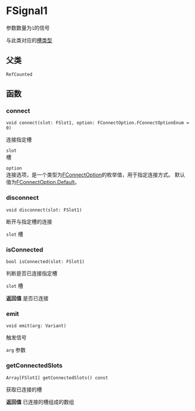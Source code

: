 # FSignal1
参数数量为`1`的信号

与此类对应的[槽类型](FSlot1.md)

## 父类
`RefCounted`

## 函数

### connect
```gdscript
void connect(slot: FSlot1, option: FConnectOption.FConnectOptionEnum = 0)
```
连接指定槽

`slot`  
槽

`option`  
连接选项，是一个类型为[FConnectOption](FConnectOption.md)的枚举值，用于指定连接方式。
默认值为[FConnectOption.Default](FConnectOption.md#default)。

### disconnect
```gdscript
void disconnect(slot: FSlot1)
```
断开与指定槽的连接

`slot`
槽

### isConnected
```gdscript
bool isConnected(slot: FSlot1)
```
判断是否已连接指定槽

`slot`
槽

**返回值**
是否已连接

### emit
```gdscript
void emit(arg: Variant)
```
触发信号

`arg`
参数

### getConnectedSlots
```gdscript
Array[FSlot1] getConnectedSlots() const
```
获取已连接的槽

**返回值**
已连接的槽组成的数组
